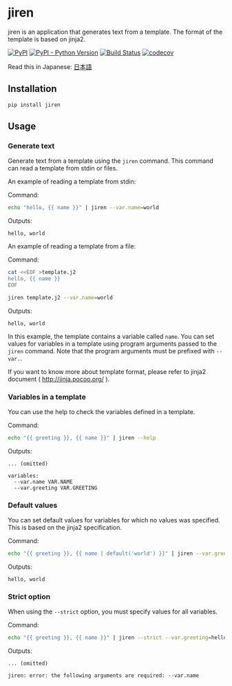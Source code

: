 # jiren

jiren is an application that generates text from a template. The format of the template is based on jinja2.

[![PyPI](https://img.shields.io/pypi/v/jiren.svg)](https://pypi.org/project/jiren/)
[![PyPI - Python Version](https://img.shields.io/pypi/pyversions/jiren.svg)](https://pypi.org/project/jiren/)
[![Build Status](https://travis-ci.com/speg03/jiren.svg?branch=master)](https://travis-ci.com/speg03/jiren)
[![codecov](https://codecov.io/gh/speg03/jiren/branch/master/graph/badge.svg)](https://codecov.io/gh/speg03/jiren)

Read this in Japanese: [日本語](https://github.com/speg03/jiren/blob/master/README.ja.md)

## Installation

```sh
pip install jiren
```

## Usage

### Generate text

Generate text from a template using the `jiren` command. This command can read a template from stdin or files.

An example of reading a template from stdin:

Command:
```sh
echo "hello, {{ name }}" | jiren --var.name=world
```
Outputs:
```
hello, world
```

An example of reading a template from a file:

Command:
```sh
cat <<EOF >template.j2
hello, {{ name }}
EOF

jiren template.j2 --var.name=world
```
Outputs:
```
hello, world
```

In this example, the template contains a variable called `name`. You can set values for variables in a template using program arguments passed to the `jiren` command. Note that the program arguments must be prefixed with `--var.`.

If you want to know more about template format, please refer to jinja2 document ( http://jinja.pocoo.org/ ).


### Variables in a template

You can use the help to check the variables defined in a template.

Command:
```sh
echo "{{ greeting }}, {{ name }}" | jiren --help
```
Outputs:
```
... (omitted)

variables:
  --var.name VAR.NAME
  --var.greeting VAR.GREETING
```


### Default values

You can set default values for variables for which no values was specified. This is based on the jinja2 specification.

Command:
```sh
echo "{{ greeting }}, {{ name | default('world') }}" | jiren --var.greeting=hello
```
Outputs:
```
hello, world
```


### Strict option

When using the `--strict` option, you must specify values for all variables.

Command:
```sh
echo "{{ greeting }}, {{ name }}" | jiren --strict --var.greeting=hello
```
Outputs:
```
... (omitted)

jiren: error: the following arguments are required: --var.name
```
